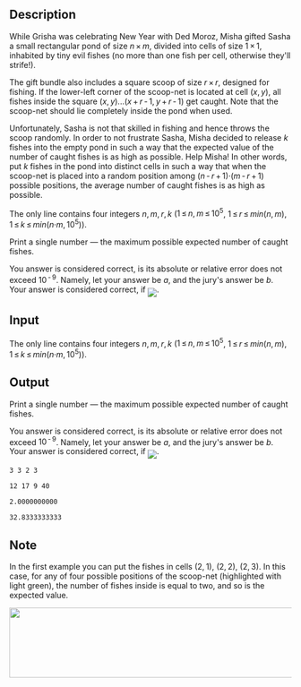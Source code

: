## Description

<div><p>While Grisha was celebrating New Year with Ded Moroz, Misha gifted Sasha a small rectangular pond of size <span class="tex-span"><i>n</i> × <i>m</i></span>, divided into cells of size <span class="tex-span">1 × 1</span>, inhabited by tiny evil fishes (no more than one fish per cell, otherwise they'll strife!).</p><p>The gift bundle also includes a square scoop of size <span class="tex-span"><i>r</i> × <i>r</i></span>, designed for fishing. If the lower-left corner of the scoop-net is located at cell <span class="tex-span">(<i>x</i>, <i>y</i>)</span>, all fishes inside the square <span class="tex-span">(<i>x</i>, <i>y</i>)...(<i>x</i> + <i>r</i> - 1, <i>y</i> + <i>r</i> - 1)</span> get caught. Note that the scoop-net should lie completely inside the pond when used.</p><p>Unfortunately, Sasha is not that skilled in fishing and hence throws the scoop randomly. In order to not frustrate Sasha, Misha decided to release <span class="tex-span"><i>k</i></span> fishes into the empty pond in such a way that the expected value of the number of caught fishes is as high as possible. Help Misha! In other words, put <span class="tex-span"><i>k</i></span> fishes in the pond into distinct cells in such a way that when the scoop-net is placed into a random position among <span class="tex-span">(<i>n</i> - <i>r</i> + 1)·(<i>m</i> - <i>r</i> + 1)</span> possible positions, the average number of caught fishes is as high as possible.</p></div><div class="input-specification"><p>The only line contains four integers <span class="tex-span"><i>n</i>, <i>m</i>, <i>r</i>, <i>k</i></span> (<span class="tex-span">1 ≤ <i>n</i>, <i>m</i> ≤ 10<sup class="upper-index">5</sup></span>, <span class="tex-span">1 ≤ <i>r</i> ≤ <i>min</i>(<i>n</i>, <i>m</i>)</span>, <span class="tex-span">1 ≤ <i>k</i> ≤ <i>min</i>(<i>n</i>·<i>m</i>, 10<sup class="upper-index">5</sup>)</span>).</p></div><div class="output-specification"><p>Print a single number&nbsp;— the maximum possible expected number of caught fishes.</p><p>You answer is considered correct, is its absolute or relative error does not exceed <span class="tex-span">10<sup class="upper-index"> - 9</sup></span>. Namely, let your answer be <span class="tex-span"><i>a</i></span>, and the jury's answer be <span class="tex-span"><i>b</i></span>. Your answer is considered correct, if <img align="middle" class="tex-formula" src="file://xwujbDeq.png" style="max-width: 100.0%;max-height: 100.0%;">.</p></div>

## Input

<p>The only line contains four integers <span class="tex-span"><i>n</i>, <i>m</i>, <i>r</i>, <i>k</i></span> (<span class="tex-span">1 ≤ <i>n</i>, <i>m</i> ≤ 10<sup class="upper-index">5</sup></span>, <span class="tex-span">1 ≤ <i>r</i> ≤ <i>min</i>(<i>n</i>, <i>m</i>)</span>, <span class="tex-span">1 ≤ <i>k</i> ≤ <i>min</i>(<i>n</i>·<i>m</i>, 10<sup class="upper-index">5</sup>)</span>).</p>

## Output

<p>Print a single number&nbsp;— the maximum possible expected number of caught fishes.</p><p>You answer is considered correct, is its absolute or relative error does not exceed <span class="tex-span">10<sup class="upper-index"> - 9</sup></span>. Namely, let your answer be <span class="tex-span"><i>a</i></span>, and the jury's answer be <span class="tex-span"><i>b</i></span>. Your answer is considered correct, if <img align="middle" class="tex-formula" src="file://xwujbDeq.png" style="max-width: 100.0%;max-height: 100.0%;">.</p>





```input1
3 3 2 3

```




```input2
12 17 9 40

```




```output1
2.0000000000

```




```output2
32.8333333333

```



## Note

<p>In the first example you can put the fishes in cells <span class="tex-span">(2, 1)</span>, <span class="tex-span">(2, 2)</span>, <span class="tex-span">(2, 3)</span>. In this case, for any of four possible positions of the scoop-net (highlighted with light green), the number of fishes inside is equal to two, and so is the expected value.</p><center> <img class="tex-graphics" height="125px" src="file://a1wJka49.png" style="max-width: 100.0%;max-height: 100.0%;" width="567px"> </center>
